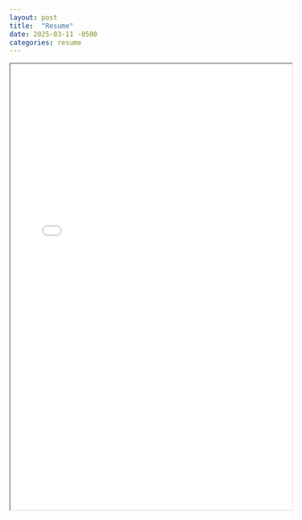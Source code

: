 ```yaml
---
layout: post
title:  "Resume"
date: 2025-03-11 -0500
categories: resume
---
```



<!-- <iframe src="https://docs.google.com/document/d/1Ik6Zgj5PjVzuUwizRjA8ivoEdEy9oGbQPA6Fk2KrvIk/edit?tab=t.0&embed=true" width="100%" height="600px"></iframe> -->

<iframe src="{{ site.baseurl }}/assets/updated_resume.pdf" width="100%" height="800px"></iframe>

